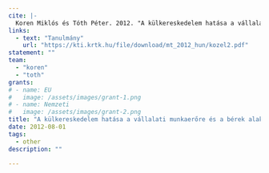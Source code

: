 ```yaml
---
cite: |-
  Koren Miklós és Tóth Péter. 2012. "A külkereskedelem hatása a vállalati munkaerőre és a bérek alakulására", in Fazekas Károly, Benczúr Péter, Telegdy Álmos (szerk.) Munkaerőpiaci Tükör 2012. Budapest: Közgazdaság- és Regionális Tudományi Kutatóközpont, 2012. 2. kötet, 4. fejezet, pp. 249-274.
links:
  - text: "Tanulmány"
    url: "https://kti.krtk.hu/file/download/mt_2012_hun/kozel2.pdf"
statement: ""
team:
  - "koren"
  - "toth"
grants:
# - name: EU
#   image: /assets/images/grant-1.png
# - name: Nemzeti
#   image: /assets/images/grant-2.png
title: "A külkereskedelem hatása a vállalati munkaerőre és a bérek alakulására"
date: 2012-08-01
tags:
  - other
description: ""

---
```



